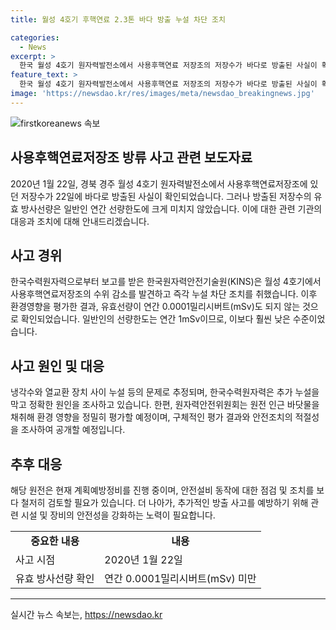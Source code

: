 ```yaml
---
title: 월성 4호기 후핵연료 2.3톤 바다 방출 누설 차단 조치

categories:
  - News
excerpt: >
  한국 월성 4호기 원자력발전소에서 사용후핵연료 저장조의 저장수가 바다로 방출된 사실이 확인됐다. 방출된 유효 방사선량은 일반인 연간 선량한도에 미치지 못했고, 방출된 이유와 누설량 등을 조사 중이다. 한국수력원자력은 누설 추정량을 평가하여 환경 영향을 조사하고 있으며, 추후 평가 결과와 안전조치의 적절성을 조사해 공개할 예정이다. 해당 원전은 최근 안전모선 전압 저하 등의 문제로 원자력안전 옴부즈맨을 통해 조사를 받고 있다.
feature_text: >
  한국 월성 4호기 원자력발전소에서 사용후핵연료 저장조의 저장수가 바다로 방출된 사실이 확인됐다. 방출된 유효 방사선량은 일반인 연간 선량한도에 미치지 못했고, 방출된 이유와 누설량 등을 조사 중이다. 한국수력원자력은 누설 추정량을 평가하여 환경 영향을 조사하고 있으며, 추후 평가 결과와 안전조치의 적절성을 조사해 공개할 예정이다. 해당 원전은 최근 안전모선 전압 저하 등의 문제로 원자력안전 옴부즈맨을 통해 조사를 받고 있다.
image: 'https://newsdao.kr/res/images/meta/newsdao_breakingnews.jpg'
---
```


<p><img src="https://newsdao.kr/res/images/meta/newsdao_breakingnews.jpg" alt="firstkoreanews 속보" /></p>

<h2 data-ke-size="size26">사용후핵연료저장조 방류 사고 관련 보도자료</h2>

<p data-ke-size="size16">2020년 1월 22일, 경북 경주 월성 4호기 원자력발전소에서 사용후핵연료저장조에 있던 저장수가 22일에 바다로 방출된 사실이 확인되었습니다. 그러나 방출된 저장수의 유효 방사선량은 일반인 연간 선량한도에 크게 미치지 않았습니다. 이에 대한 관련 기관의 대응과 조치에 대해 안내드리겠습니다.</p>

<h2 data-ke-size="size26">사고 경위</h2>

<p data-ke-size="size16">한국수력원자력으로부터 보고를 받은 한국원자력안전기술원(KINS)은 월성 4호기에서 사용후핵연료저장조의 수위 감소를 발견하고 즉각 누설 차단 조치를 취했습니다. 이후 환경영향을 평가한 결과, 유효선량이 연간 0.0001밀리시버트(mSv)도 되지 않는 것으로 확인되었습니다. 일반인의 선량한도는 연간 1mSv이므로, 이보다 훨씬 낮은 수준이었습니다.</p>

<h2 data-ke-size="size26">사고 원인 및 대응</h2>

<p data-ke-size="size16">냉각수와 열교환 장치 사이 누설 등의 문제로 추정되며, 한국수력원자력은 추가 누설을 막고 정확한 원인을 조사하고 있습니다. 한편, 원자력안전위원회는 원전 인근 바닷물을 채취해 환경 영향을 정밀히 평가할 예정이며, 구체적인 평가 결과와 안전조치의 적절성을 조사하여 공개할 예정입니다.</p>

<h2 data-ke-size="size26">추후 대응</h2>

<p data-ke-size="size16">해당 원전은 현재 계획예방정비를 진행 중이며, 안전설비 동작에 대한 점검 및 조치를 보다 철저히 검토할 필요가 있습니다. 더 나아가, 추가적인 방출 사고를 예방하기 위해 관련 시설 및 장비의 안전성을 강화하는 노력이 필요합니다.</p>

<table>
  <tbody>
    <tr>
      <td style="text-align: center; height: 17px;"><b>중요한 내용</b></td>
      <td style="text-align: center; height: 17px;"><b>내용</b></td>
    </tr>
    <tr>
      <td style="height: 17px;">사고 시점</td>
      <td style="height: 17px;">2020년 1월 22일</td>
    </tr>
    <tr>
      <td style="height: 17px;">유효 방사선량 확인</td>
      <td style="height: 17px;">연간 0.0001밀리시버트(mSv) 미만</td>
    </tr>
  </tbody>
</table>

<hr>
실시간 뉴스 속보는, <a href="https://newsdao.kr" rel="dofollow">https://newsdao.kr</a>


